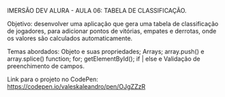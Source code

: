 IMERSÃO DEV ALURA - AULA 06: TABELA DE CLASSIFICAÇÃO.

Objetivo: desenvolver uma aplicação que gera uma tabela de classificação de jogadores, para adicionar pontos de vitórias, empates e derrotas, onde os valores são calculados automaticamente.

Temas abordados:
    Objeto e suas propriedades;
    Arrays;
    array.push() e array.splice()
    function;
    for;
    getElementById();
    if | else e
    Validação de preenchimento de campos.

Link para o projeto no CodePen: https://codepen.io/valeskaleandro/pen/OJgZZzR